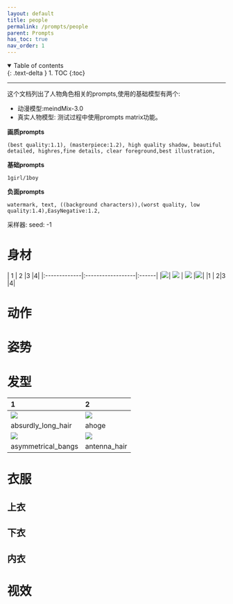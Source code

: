 ```yaml
---
layout: default
title: people
permalink: /prompts/people
parent: Prompts
has_toc: true
nav_order: 1
---
```

<details open markdown="block">
  <summary>
    Table of contents
  </summary>
  {: .text-delta }
1. TOC
{:toc}
</details>

----
这个文档列出了人物角色相关的prompts,使用的基础模型有两个:
- 动漫模型:meindMix-3.0
- 真实人物模型:
测试过程中使用prompts matrix功能。


**画质prompts**
```
(best quality:1.1), (masterpiece:1.2), high quality shadow, beautiful detailed, highres,fine details, clear foreground,best illustration,
```
**基础prompts**
```
1girl/1boy
```
**负面prompts**
```
watermark, text, ((background characters)),(worst quality, low quality:1.4),EasyNegative:1.2,
```

采样器:
seed: -1 




# 身材

| 1  | 2  |3 |4|
|:-------------|:------------------|:------|
|![]({{site.url}}/assets/images/prompts-camera.jpg)| ![]({{site.url}}/assets/images/prompts-camera.jpg) | ![]({{site.url}}/assets/images/prompts-camera.jpg)  |![]({{site.url}}/assets/images/prompts-camera.jpg)|
|1 | 2|3 |4|












# 动作


# 姿势




# 发型

| 1  | 2  |
|:---|:---|
|![]({{site.url}}/assets/images/prompts-absurdly_long_hair.png) | ![]({{site.url}}/assets/images/prompts-ahoge.png)|
|absurdly_long_hair | ahoge|
| ![]({{site.url}}/assets/images/prompts-asymmetrical_bangs.png) | ![]({{site.url}}/assets/images/prompts-antenna_hair.png)|
|asymmetrical_bangs |antenna_hair |


# 衣服
## 上衣


## 下衣


## 内衣







# 视效






